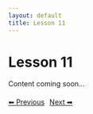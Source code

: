 ```yaml
---
layout: default
title: Lesson 11
---
```


# Lesson 11

Content coming soon...

<div style="margin-top: 20px;">
<a href="/docs/Advanced/Lessons/lesson_10.md" style="margin-right: 10px;">⬅ Previous</a><a href="/docs/Advanced/Lessons/lesson_12.md">Next ➡</a>
</div>
